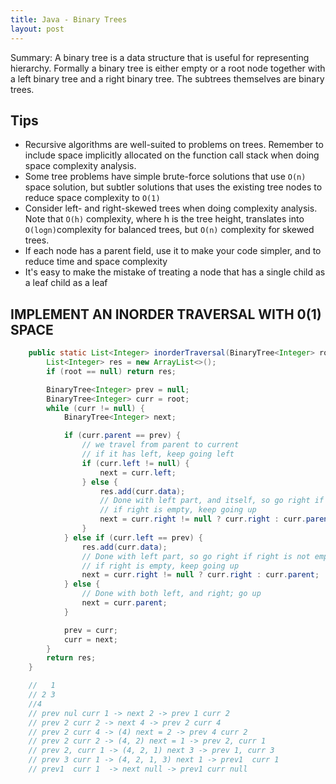 ```yaml
---
title: Java - Binary Trees
layout: post
---
```


Summary: A binary tree is a data structure that is useful for representing hierarchy. Formally a binary tree is either empty or a root node together with a left binary tree and a right binary tree. The subtrees themselves are binary trees. 

## Tips

- Recursive algorithms are well-suited to problems on trees. Remember to include space implicitly allocated on the function call stack when doing space complexity analysis.
- Some tree problems have simple brute-force solutions that use `O(n)` space solution, but subtler solutions that uses the existing tree nodes to reduce space complexity to `O(1)`
- Consider left- and right-skewed trees when doing complexity analysis. Note that `O(h)` complexity, where h is the tree height, translates into `O(logn)`complexity for balanced trees, but `O(n)` complexity for skewed trees.
- If each node has a parent field, use it to make your code simpler, and to reduce time and space complexity
- It's easy to make the mistake of treating a node that has a single child as a leaf child as a leaf

## IMPLEMENT AN INORDER TRAVERSAL WITH 0(1) SPACE

```java
    public static List<Integer> inorderTraversal(BinaryTree<Integer> root) {
        List<Integer> res = new ArrayList<>();
        if (root == null) return res;

        BinaryTree<Integer> prev = null;
        BinaryTree<Integer> curr = root;
        while (curr != null) {
            BinaryTree<Integer> next;

            if (curr.parent == prev) {
                // we travel from parent to current
                // if it has left, keep going left
                if (curr.left != null) {
                    next = curr.left;
                } else {
                    res.add(curr.data);
                    // Done with left part, and itself, so go right if right is not empty
                    // if right is empty, keep going up
                    next = curr.right != null ? curr.right : curr.parent;
                }
            } else if (curr.left == prev) {
                res.add(curr.data);
                // Done with left part, so go right if right is not empty
                // if right is empty, keep going up
                next = curr.right != null ? curr.right : curr.parent;
            } else {
                // Done with both left, and right; go up
                next = curr.parent;
            }

            prev = curr;
            curr = next;
        }
        return res;
    }

    //   1
    // 2 3
    //4
    // prev nul curr 1 -> next 2 -> prev 1 curr 2
    // prev 2 curr 2 -> next 4 -> prev 2 curr 4
    // prev 2 curr 4 -> (4) next = 2 -> prev 4 curr 2
    // prev 2 curr 2 -> (4, 2) next = 1 -> prev 2, curr 1
    // prev 2, curr 1 -> (4, 2, 1) next 3 -> prev 1, curr 3
    // prev 3 curr 1 -> (4, 2, 1, 3) next 1 -> prev1  curr 1
    // prev1  curr 1  -> next null -> prev1 curr null
```

